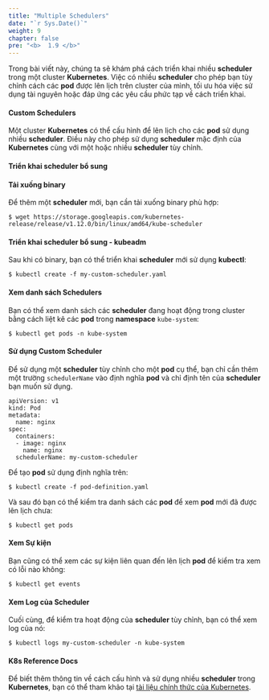 ```yaml
---
title: "Multiple Schedulers"
date: "`r Sys.Date()`"
weight: 9
chapter: false
pre: "<b>  1.9 </b>"
---
```


Trong bài viết này, chúng ta sẽ khám phá cách triển khai nhiều **scheduler** trong một cluster **Kubernetes**. Việc có nhiều **scheduler** cho phép bạn tùy chỉnh cách các **pod** được lên lịch trên cluster của mình, tối ưu hóa việc sử dụng tài nguyên hoặc đáp ứng các yêu cầu phức tạp về cách triển khai.

#### Custom Schedulers
Một cluster **Kubernetes** có thể cấu hình để lên lịch cho các **pod** sử dụng nhiều **scheduler**. Điều này cho phép sử dụng **scheduler** mặc định của **Kubernetes** cùng với một hoặc nhiều **scheduler** tùy chỉnh.

#### Triển khai scheduler bổ sung
#### Tải xuống binary

Để thêm một **scheduler** mới, bạn cần tải xuống binary phù hợp:

```
$ wget https://storage.googleapis.com/kubernetes-release/release/v1.12.0/bin/linux/amd64/kube-scheduler
```

#### Triển khai scheduler bổ sung - kubeadm

Sau khi có binary, bạn có thể triển khai **scheduler** mới sử dụng **kubectl**:

```
$ kubectl create -f my-custom-scheduler.yaml
```

#### Xem danh sách Schedulers
Bạn có thể xem danh sách các **scheduler** đang hoạt động trong cluster bằng cách liệt kê các **pod** trong **namespace** `kube-system`:

```
$ kubectl get pods -n kube-system
```

#### Sử dụng Custom Scheduler
Để sử dụng một **scheduler** tùy chỉnh cho một **pod** cụ thể, bạn chỉ cần thêm một trường `schedulerName` vào định nghĩa **pod** và chỉ định tên của **scheduler** bạn muốn sử dụng.

```
apiVersion: v1
kind: Pod
metadata:
  name: nginx
spec:
  containers:
  - image: nginx
    name: nginx
  schedulerName: my-custom-scheduler
```

Để tạo **pod** sử dụng định nghĩa trên:

```
$ kubectl create -f pod-definition.yaml
```

Và sau đó bạn có thể kiểm tra danh sách các **pod** để xem **pod** mới đã được lên lịch chưa:

```
$ kubectl get pods
```

#### Xem Sự kiện
Bạn cũng có thể xem các sự kiện liên quan đến lên lịch **pod** để kiểm tra xem có lỗi nào không:

```
$ kubectl get events
```

#### Xem Log của Scheduler
Cuối cùng, để kiểm tra hoạt động của **scheduler** tùy chỉnh, bạn có thể xem log của nó:

```
$ kubectl logs my-custom-scheduler -n kube-system
```

#### K8s Reference Docs

Để biết thêm thông tin về cách cấu hình và sử dụng nhiều **scheduler** trong **Kubernetes**, bạn có thể tham khảo tại [tài liệu chính thức của Kubernetes](https://kubernetes.io/docs/tasks/extend-kubernetes/configure-multiple-schedulers/).
